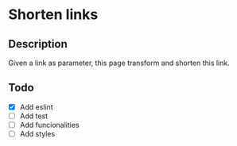 # Shorten links
## Description
Given a link as parameter, this page transform and shorten this link.

## Todo
- [x] Add eslint
- [ ] Add test
- [ ] Add funcionalities
- [ ] Add styles
